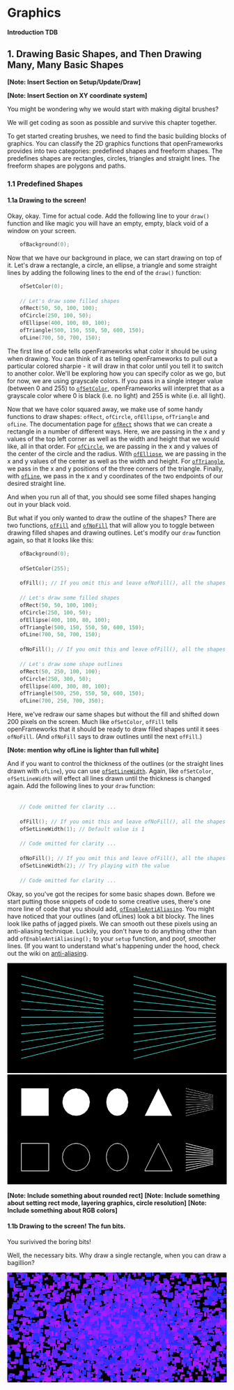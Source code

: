 # Graphics #

**Introduction TDB**

## 1. Drawing Basic Shapes, and Then Drawing Many, Many Basic Shapes ##

**[Note: Insert Section on Setup/Update/Draw]**

**[Note: Insert Section on XY coordinate system]**

You might be wondering why we would start with making digital brushes?   

We will get coding as soon as possible and survive this chapter together.

To get started creating brushes, we need to find the basic building blocks of graphics.  You can classify the 2D graphics functions that openFrameworks provides into two categories: predefined shapes and freeform shapes.  The predefines shapes are rectangles, circles, triangles and straight lines.  The freeform shapes are polygons and paths.

### 1.1 Predefined Shapes ###

#### 1.1a Drawing to the screen! ####

Okay, okay.  Time for actual code.  Add the following line to your `draw()` function and like magic you will have an empty, empty, black void of a window on your screen.

```c++
    ofBackground(0);
```

Now that we have our background in place, we can start drawing on top of it.  Let's draw a rectangle, a circle, an ellipse, a triangle and some straight lines by adding the following lines to the end of the `draw()` function:

```c++
    ofSetColor(0);
    
    // Let's draw some filled shapes
    ofRect(50, 50, 100, 100);
    ofCircle(250, 100, 50);
    ofEllipse(400, 100, 80, 100);
    ofTriangle(500, 150, 550, 50, 600, 150);
    ofLine(700, 50, 700, 150);
```

The first line of code tells openFrameworks what color it should be using when drawing.  You can think of it as telling openFrameworks to pull out a particular colored sharpie - it will draw in that color until you tell it to switch to another color.  We'll be exploring how you can specify color as we go, but for now, we are using grayscale colors.  If you pass in a single integer value (between 0 and 255) to [`ofSetColor`](http://openframeworks.cc/documentation/graphics/ofGraphics.html#show_ofSetColor "ofColor Documentation Page"), openFrameworks will interpret that as a grayscale color where 0 is black (i.e. no light) and 255 is white (i.e. all light).

Now that we have color squared away, we make use of some handy functions to draw shapes: `ofRect`, `ofCircle`, `ofEllipse`, `ofTriangle` and `ofLine`.  The documentation page for [`ofRect`](http://openframeworks.cc/documentation/graphics/ofGraphics.html#!show_ofRect "ofRect Documentation Page") shows that we can create a rectangle in a number of different ways.  Here, we are passing in the x and y values of the top left corner as well as the width and height that we would like, all in that order.  For [`ofCircle`](http://openframeworks.cc/documentation/graphics/ofGraphics.html#show_ofCircle "ofCircle Documentation Page"), we are passing in the x and y values of the center of the circle and the radius.  With [`ofEllipse`](http://openframeworks.cc/documentation/graphics/ofGraphics.html#show_ofEllipse "ofEllipse Documentation Page"), we are passing in the x and y values of the center as well as the width and height.  For [`ofTriangle`](http://openframeworks.cc/documentation/graphics/ofGraphics.html#show_ofTriangle "ofTriangle Documentation Page"), we pass in the x and y positions of the three corners of the triangle.  Finally, with [`ofLine`](http://openframeworks.cc/documentation/graphics/ofGraphics.html#show_ofLine "ofLine Documentation Page"), we pass in the x and y coordinates of the two endpoints of our desired straight line.

And when you run all of that, you should see some filled shapes hanging out in your black void.

But what if you only wanted to draw the outline of the shapes?  There are two functions, [`ofFill`](http://openframeworks.cc/documentation/graphics/ofGraphics.html#!show_ofFill "ofFill Documentation Page") and [`ofNoFill`](http://openframeworks.cc/documentation/graphics/ofGraphics.html#!show_ofFill "ofNoFill Documentation Page") that will allow you to toggle between drawing filled shapes and drawing outlines.  Let's modify our `draw` function again, so that it looks like this:

```c++    
    ofBackground(0);
    
    ofSetColor(255);
    
    ofFill(); // If you omit this and leave ofNoFill(), all the shapes will be outlines!
    
    // Let's draw some filled shapes
    ofRect(50, 50, 100, 100);
    ofCircle(250, 100, 50);
    ofEllipse(400, 100, 80, 100);
    ofTriangle(500, 150, 550, 50, 600, 150);
    ofLine(700, 50, 700, 150);
    
    ofNoFill(); // If you omit this and leave ofFill(), all the shapes will be filled!
    
    // Let's draw some shape outlines
    ofRect(50, 250, 100, 100);
    ofCircle(250, 300, 50);
    ofEllipse(400, 300, 80, 100);
    ofTriangle(500, 250, 550, 50, 600, 150);
    ofLine(700, 250, 700, 350);
```

Here, we've redraw our same shapes but without the fill and shifted down 200 pixels on the screen.  Much like `ofSetColor`, `ofFill` tells openFrameworks that it should be ready to draw filled shapes until it sees `ofNoFill`. (And `ofNoFill` says to draw outlines until the next `ofFill`.)

**[Note: mention why ofLine is lighter than full white]** 

And if you want to control the thickness of the outlines (or the straight lines drawn with `ofLine`), you can use [`ofSetLineWidth`](http://openframeworks.cc/documentation/graphics/ofGraphics.html#show_ofSetLineWidth "ofSetLineWidth Documentation Page").  Again, like `ofSetColor`, `ofSetLineWidth` will effect all lines drawn until the thickness is changed again.  Add the following lines to your `draw` function:

```.cpp

    // Code omitted for clarity ...
    
    ofFill(); // If you omit this and leave ofNoFill(), all the shapes will be outlines!
    ofSetLineWidth(1); // Default value is 1
    
    // Code omitted for clarity ...
    
    ofNoFill(); // If you omit this and leave ofFill(), all the shapes will be filled!
    ofSetLineWidth(2); // Try playing with the value
    
    // Code omitted for clarity ...
```

Okay, so you've got the recipes for some basic shapes down.  Before we start putting those snippets of code to some creative uses, there's one more line of code that you should add, [`ofEnableAntiAliasing`](http://openframeworks.cc/documentation/graphics/ofGraphics.html#show_ofEnableAntiAliasing "ofEnableAntiAliasing Documentation Page").  You might have noticed that your outlines (and ofLines) look a bit blocky.  The lines look like paths of jagged pixels.  We can smooth out these pixels using an anti-aliasing technique.  Luckily, you don't have to do anything other than add `ofEnableAntiAliasing();` to your `setup` function, and poof, smoother lines.  (If you want to understand what's happening under the hood, check out the wiki on [anti-aliasing](http://en.wikipedia.org/wiki/Spatial_anti-aliasing "Wiki on spatial anti-aliasing").

![Anti-aliasing](images/intrographics_antialiasing.png "Line with and without anti-aliasing")
![Basic Shapes](images/intrographics_basicshapes.png "Basic shapes with and without a fill")

**[Note: Include something about rounded rect]**
**[Note: Include something about setting rect mode, layering graphics, circle resolution]**
**[Note: Include something about RGB colors]**


#### 1.1b Drawing to the screen! The fun bits. ####

You surivived the boring bits!

Well, the necessary bits.  Why draw a single rectangle, when you can draw a bagillion?

![Many Rectangles](images/intrographics_lotsofrectangles.png "Drawing lots and lots of rectangles")

